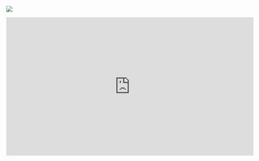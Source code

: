 ![](https://www.thinglink.com/scene/1365039557245927429)

<iframe width="658" height="370" data-original-width="658" data-original-height="370" src="https://www.thinglink.com/card/1365039557245927429" type="text/html" frameborder="0" webkitallowfullscreen mozallowfullscreen allowfullscreen scrolling="no"></iframe><script async src="//cdn.thinglink.me/jse/responsive.js"></script>
<!--stackedit_data:
eyJoaXN0b3J5IjpbLTE2OTc1MzIyMSwtMTU0NTA1MjU5M119
-->